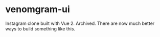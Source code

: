 # venomgram-ui

Instagram clone built with Vue 2. Archived. There are now much better ways to build something like this.
